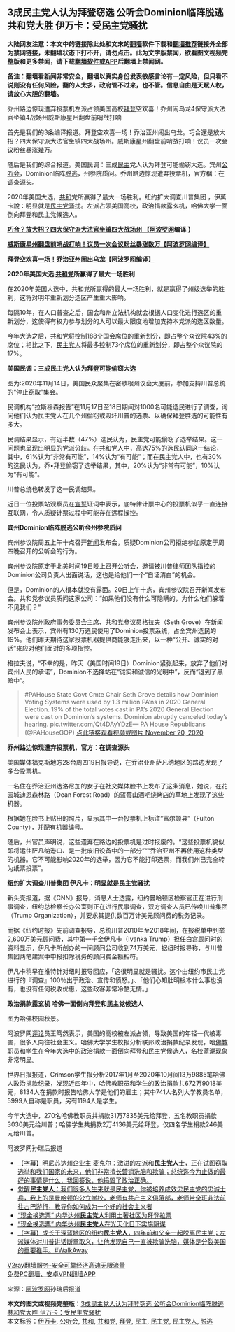  <h2>3成民主党人认为拜登窃选 公听会Dominion临阵脱逃 共和党大胜 伊万卡：受民主党骚扰</h2> <p class="notice"><b>大陆网友注意：本文中的链接除此处和文末的<a href="https://github.com/bannedbook/fanqiang" >翻墙</a>软件下载和<a href="https://github.com/killgcd/justmysocks/blob/master/README.md">翻墙推荐</a>链接外全部为禁网链接，未翻墙状态下打不开，请勿点击。此为文字版禁闻，欲看图文视频完整版和更多禁闻，请下载<a href="https://github.com/bannedbook/fanqiang">翻墙软件或APP</a>后翻墙上禁闻网。</p><p>备注：翻墙看新闻非常安全，翻墙以真实身份发表敏感言论有一定风险，但只看不说则没有任何风险，翻的人太多，政府管不过来，也不管。信息自由是天赋人权，请放心大胆的翻墙。</b></p>  <div class="entry"> <p id="summary">乔州路边惊现遭弃投票机左派占领美国高校<a href="https://www.bannedbook.org/bnews/tag/%e6%8b%9c%e7%99%bb/" class="st_tag internal_tag" rel="tag" title="标签 拜登 下的日志">拜登</a>空欢喜！乔州闹乌龙4保守派大法官坐镇4战场州威斯康星州翻盘前哨战打响</p> <p>首先是我们的3条编译报道。拜登空欢喜一场！乔治亚州闹出乌龙。巧合還是放大招？四大保守派大法官坐镇四大战场州。威斯康星州翻盘前哨战打响！议员一次会议粉丝暴涨幾万。</p> <p>随后是我们的综合报道。美国民调：三成<a href="https://www.bannedbook.org/bnews/tag/%e6%b0%91%e4%b8%bb/" class="st_tag internal_tag" rel="tag" title="标签 民主 下的日志">民主</a>党人认为拜登可能偷窃大选。宾州<a href="https://www.bannedbook.org/bnews/tag/%E5%85%AC%E5%90%AC%E4%BC%9A/" class="st_tag internal_tag" rel="tag" title="标签 公听会 下的日志">公听会</a>，Dominion临阵<a href="https://www.bannedbook.org/bnews/tag/%E8%84%B1%E9%80%83/" class="st_tag internal_tag" rel="tag" title="标签 脱逃 下的日志">脱逃</a>，州参院质问。乔州路边惊现遭弃投票机，官方稱：在调查源头。</p> <p>2020年美国大选，<a href="https://www.bannedbook.org/bnews/tag/%E5%85%B1%E5%92%8C/" class="st_tag internal_tag" rel="tag" title="标签 共和 下的日志">共和</a>党所赢得了最大一场胜利。纽约扩大调查川普集团 ，伊萬卡說：明显就是<a href="https://www.bannedbook.org/bnews/tag/%e6%b0%91%e4%b8%bb%e5%85%9a/" class="st_tag internal_tag" rel="tag" title="标签 民主党 下的日志">民主党</a>骚扰。左派占领美国高校，政治捐款露玄机，哈佛大学一面倒向拜登和民主党候选人。</p> <p><a href="https://www.aboluowang.com/2020/1121/1525587.html"><strong>巧合？放大招？四大保守派大法官坐镇四大战场州 【<span class='wp_keywordlink_affiliate'><a href="https://www.aboluowang.com/" title="阿波罗网" target="_blank">阿波罗网</a></span>编译 】 </strong></a></p> <p><a href="https://www.aboluowang.com/2020/1121/1525516.html"><strong>威斯康星州翻盘前哨战打响！议员一次会议粉丝暴涨数万【阿波罗网编译】</strong> </a></p> <p><a href="https://www.aboluowang.com/2020/1121/1525635.html"><strong>拜登空欢喜一场！乔治亚州闹出乌龙【阿波罗网编译】 </strong></a></p> <p><strong>2020年美国大选 <a href="https://www.bannedbook.org/bnews/tag/%e5%85%b1%e5%92%8c%e5%85%9a/" class="st_tag internal_tag" rel="tag" title="标签 共和党 下的日志">共和党</a>所赢得了最大一场胜利</strong></p> <p id="article_url"></p> <p>在2020年美国大选中，共和党所赢得的最大一场胜利，就是赢得了州级选举的胜利，这将对明年重新划分选区产生重大影响。</p> <p>每隔10年，在人口普查之后，国会和州立法机构就会根据人口变化进行选区的重新划分，这使得有权力参与划分的人可以最大限度地增加支持本党派的选区数量。</p> <p>今年大选之后，共和党将控制188个国会席位的重新划分，即占整个众议院43%的席位；相比之下，<a href="https://www.bannedbook.org/bnews/tag/%e6%b0%91%e4%b8%bb%e5%85%9a%e4%ba%ba/" class="st_tag internal_tag" rel="tag" title="标签 民主党人 下的日志">民主党人</a>将最多控制73个席位的重新划分，即占整个众议院的17%。</p>  <p></p> <p><strong>美国民调：三成民主党人认为拜登可能偷窃大选</strong></p> <p></p> <p>图为:2020年11月14日，美国民众聚集在密歇根州议会大厦前，参加支持川普总统的“停止窃取”集会。</p> <p>民调机构“拉斯穆森报告”在11月17日至18日期间对1000名可能选民进行了调查，询问他们认为民主党人在几个州偷窃或毁坏川普的选票、以确保拜登胜选的可能性有多大。</p> <p>民调结果显示，有近半数（47%）选民认为，民主党可能偷窃了选举结果。这一问题也呈现出明显的党派分歧。在共和党人中，高达75%的选民认同这一结论，其中，61%认为“非常有可能”，14%认为“有可能”；而在民主党人中，也有30%的选民认为，乔•拜登偷窃了选举结果，其中，20%认为“非常有可能”，10%认为“有可能”。</p> <p>川普总统也转发了这一民调结果。</p> <p></p> <p>近日一位投票站观察员在<span class='wp_keywordlink'><a href="https://www.bannedbook.org/forum5/topic17.html" title="宣誓与预言" target="_blank">宣誓</a></span>证词中表示，底特律计票中心的投票机似乎一直连接互联网，令人质疑计票过程中可能存在远程操控。</p> <p><strong>宾州Dominion临阵脱逃公听会州参院质问</strong></p> <p></p> <p>宾州参议院周五上午十点召开<span class='wp_keywordlink_affiliate'><a href="https://www.bannedbook.org/" title="新闻">新闻</a></span>发布会，质疑Dominion公司拒绝参加原定于周四晚召开的公听会的行为。</p>  <p>宾州参议院原定于北美时间19日晚上召开公听会，邀请被川普律师团队指控的Dominion公司负责人出面说话，这也是给他们一个“自证清白”的机会。</p> <p>但是，Dominion的人根本就没有露面。20日上午十点，宾州参议院召开新闻发布会。共和党参议员质问这家公司：“如果他们没有什么可隐瞒的，为什么他们躲着不见我们？”</p> <p>宾州参议院州政府事务委员会主席、共和党参议员格拉夫（Seth Grove）在新闻发布会上表示，宾州有130万选民使用了Dominion投票系统，占全宾州选民的19%。他们昨天期待这家投票机器提供商能够走出来，以一种“公开、诚实的对话”来应对他们面对的多项指控。</p> <p>格拉夫说，“不幸的是，昨天（美国时间19日）Dominion紧张起来，放弃了他们对宾州人民的承诺”，Dominion不选择站在“诚实和诚信的光明中”，反而“退到了黑暗中”。</p> <blockquote><p>#PAHouse State Govt Cmte Chair Seth Grove details how Dominion Voting Systems were used by 1.3 million PA&#8217;ns in 2020 General Election. 19% of the total votes cast in PA&#8217;s 2020 General Election were cast on Dominion&#8217;s systems. Dominion abruptly canceled today&#8217;s hearing. pic.twitter.com/Qt4DAyYDzE— PA House Republicans (@PAHouseGOP) <a href="https://twitter.com/PAHouseGOP/status/1329816292141002754?ref_src=twsrc%5Etfw">点此链接观看视频或图片 November 20, 2020</a></p></blockquote> <p><strong>乔州路边惊现遭弃投票机，官方：在调查源头</strong></p> <p></p> <p>美国媒体福克斯地方28台周四19日报导说，在乔治亚州萨凡纳地区的路边发现了多台投票机。</p> <p>一名住在乔治亚州达洛尼加的女子在社交媒体脸书上发布了这条消息，她说，在花园城迪恩森林路（Dean Forest Road）的蓝莓山酒吧烧烤店的草地上发现了这些机器。</p> <p>根据她在脸书上贴出的照片，显示其中一台投票机上标注“富尔顿县”（Fulton County），并配有机器编号。</p> <p>随后，州官员声明说，这些遗弃在路边的投票机是过时报废的。“这些投票机貌似即将运往萨凡纳港口、是一批废旧设备中的一部分”““乔治亚州不再使用这种类型的机器。它不可能影响2020年的选举，因为它不能打印选票，而我们州已完全转为纸票投票”。</p> <p><strong>纽约扩大调查川普集团 伊凡卡：明显就是民主党骚扰</strong></p>  <p></p> <p>新头壳报道，据《CNN》报导，消息人士透露，纽约曼哈顿区检察官正在进行刑事调查，纽约总检察长办公室则正在进行民事调查，双方调查人员已传唤川普集团（Trump Organization），并要求其提供数百万计美元顾问费的税务记录。</p> <p>而据《纽约时报》先前调查报导，总统川普2010年至2018年间，在报税单中列举2,600万美元顾问费，其中第一千金伊凡卡（Ivanka Trump）担任白宫顾问时的资料显示，伊凡卡所创办的一间顾问公司收到74万美元，据纽时报导称，与川普集团两笔建案中申报扣除税务的顾问费金额相符。</p> <p>伊凡卡稍早在推特针对纽时报导回应，「这很明显就是骚扰。这个由纽约市民主党进行的『调查』100％出于政治、宣传和愤怒。」、「他们心知肚明根本什么事也没有，也没有任何税收优惠，这些政客非常冷酷无情。」</p> <p></p> <p><strong>政治捐款露玄机 哈佛一面倒向拜登和民主党候选人</strong></p> <p></p> <p>图为哈佛校园秋景。</p> <p>阿波罗网<span class='wp_keywordlink_affiliate'><a href="https://www.bannedbook.org/bnews/comments/" title="新闻评论" target="_blank">评论</a></span>员王笃然表示，美国的高校被左派占领，导致美国的年轻一代被毒害，很多人向往社会主义。哈佛大学学生校报分析联邦政治捐款纪录发现，哈<span class='wp_keywordlink'><a href="https://www.qi-gong.me/buddhism/" title="佛教" target="_blank">佛教</a></span>职员和学生在今年大选中的政治捐款一面倒向拜登和民主党候选人，名校蓝潮现象非常明显。</p> <p>世界日报报道，Crimson学生报分析2017年1月至2020年10月间13万9885笔哈佛人政治捐款纪录，发现近四年中，哈佛教职员和学生的政治捐款共672万9018美元，8134人在捐款时报告哈佛大学是他们的雇主；其中741人名列大学教员名单，5999人自称是职员，另有1194人是学生。</p> <p>今年大选中，270名哈佛教职员共捐款31万7835美元给拜登，五名教职员捐款3030美元给川普；哈佛学生共捐款2万4136美元给拜登，仅四名学生捐款246美元给川普。</p> <p>阿波罗网孙瑞后报道</p>  <ul class='op-related-articles' title='相关阅读'> <li><a href='https://www.bannedbook.org/bnews/bannedvideo/20201121/1434801.html' target='_blank'>【字幕】明尼苏达州企业主 麦克尔：激进的左派和<b>民主党人</b>士，正在试图窃取选举和我们国家的未来，他们非常擅长营销洗脑和欺骗；总统迄今为止做的最好的事情是什么，我回答说，他捣毁了政治正确。</a></li> <li><a href='https://www.bannedbook.org/bnews/bannedvideo/20201121/1434639.html' target='_blank'>觉醒<b>民主党人</b>：我们很多人生来就是民主党，你被培养成效忠民主党的忠诚士兵，我上的是曼哈顿的公立学校，老师有共产主义俱落部，老师带全班非法前往古巴游行，教导你如何成为一个好的社会主义者</a></li> <li><a href='https://www.bannedbook.org/bnews/cnnews/20201120/1433991.html' target='_blank'>“现金换选票” 内华达州<b>民主党人</b>利用土著社区为拜登拉票</a></li> <li><a href='https://www.bannedbook.org/bnews/comments/20201119/1433626.html' target='_blank'>“现金换选票” 内华达州<b>民主党人</b>在光天化日下实施阴谋</a></li> <li><a href='https://www.bannedbook.org/bnews/bannedvideo/20201118/1432965.html' target='_blank'>【字幕】成长于深蓝地区的纽约<b>民主党人</b>，四年前和父亲一起脱离民主党；左派媒体对川普讲话断章取义，让他发现自己一直被欺骗洗脑，媒体是分裂美国的重要推手。#WalkAway</a></li> </ul> <p class="texttj"> <a href="https://www.bannedbook.org/forum23/topic22702.html" target="_blank">V2ray翻墙服务-安全可靠经济高速无限流量</a><br/> <a href="https://github.com/bannedbook/fanqiang/wiki/%E7%A6%81%E9%97%BB%E7%BD%91%E5%AE%89%E5%8D%93%E7%BF%BB%E5%A2%99%E6%96%B0%E9%97%BBAPP" target="_blank">免费PC翻墙、安卓VPN翻墙APP</a></p><p> 来源：<a href="https://www.aboluowang.com/2020/1121/1525732.html" target="_blank">阿波罗网</a>孙瑞后报道 </p><a name='sharetosocial'></a>       <div><b>本文的图文或视频完整版</b>：<a href='https://www.bannedbook.org/bnews/cnnews/20201121/1434847.html'>3成民主党人认为拜登窃选 公听会Dominion临阵脱逃 共和党大胜 伊万卡：受民主党骚扰</a></div>  </div><!--END ENTRY--> <div class="postfooter"> <div>本文标签：<a href="https://www.bannedbook.org/bnews/tag/%e4%bc%8a%e4%b8%87%e5%8d%a1/" rel="tag">伊万卡</a>, <a href="https://www.bannedbook.org/bnews/tag/%E5%85%AC%E5%90%AC%E4%BC%9A/" rel="tag">公听会</a>, <a href="https://www.bannedbook.org/bnews/tag/%E5%85%B1%E5%92%8C/" rel="tag">共和</a>, <a href="https://www.bannedbook.org/bnews/tag/%e5%85%b1%e5%92%8c%e5%85%9a/" rel="tag">共和党</a>, <a href="https://www.bannedbook.org/bnews/tag/%e6%8b%9c%e7%99%bb/" rel="tag">拜登</a>, <a href="https://www.bannedbook.org/bnews/tag/%e6%b0%91%e4%b8%bb/" rel="tag">民主</a>, <a href="https://www.bannedbook.org/bnews/tag/%e6%b0%91%e4%b8%bb%e5%85%9a/" rel="tag">民主党</a>, <a href="https://www.bannedbook.org/bnews/tag/%e6%b0%91%e4%b8%bb%e5%85%9a%e4%ba%ba/" rel="tag">民主党人</a>, <a href="https://www.bannedbook.org/bnews/tag/%E8%84%B1%E9%80%83/" rel="tag">脱逃</a></div>  </div><!--END POSTFOOTER--> 